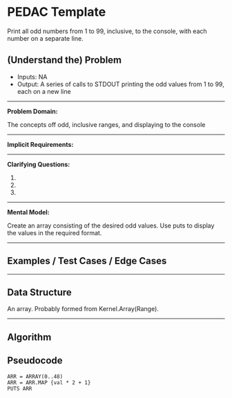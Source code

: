 PEDAC Template
============

Print all odd numbers from 1 to 99, inclusive, to the console, with each number on a separate line.

(Understand the) Problem
------------------------

* Inputs: NA
* Output: A series of calls to STDOUT printing the odd values from 1 to 99, each on a new line

---

**Problem Domain:**

The concepts off odd, inclusive ranges, and displaying to the console

---

**Implicit Requirements:**

---

**Clarifying Questions:**

1.
2.
3.

---

**Mental Model:**

Create an array consisting of the desired odd values.  Use puts to display the values in the required format.

---

Examples / Test Cases / Edge Cases
----------------------------------


---

Data Structure
--------------

An array.  Probably formed from Kernel.Array(Range).

---

Algorithm
---------

Pseudocode
----

```
ARR = ARRAY(0..48)
ARR = ARR.MAP {val * 2 + 1}
PUTS ARR
```
